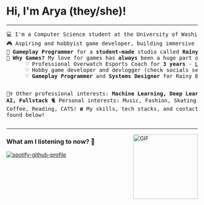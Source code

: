 # Hi, I'm Arya (they/she)!
<hr>
<pre>
💻 I'm a Computer Science student at the University of Washington
🎮 Aspiring and hobbyist game developer, building immersive experiences every day.
🧸 <b>Gameplay Programmer</b> for a <b>student-made</b> studio called <b>Rainy Bear Studios</b>
🔮 <b>Why Games?</b> My love for games has <b>always</b> been a huge part of my life! Over time, that love has evolved..
      ♡ Professional Overwatch Esports Coach for <b>3 years</b> - <a href= "https://liquipedia.net/overwatch/Overworld">Liquipedia</a>
      ♡ Hobby game developer and devlogger (check socials section at the bottom!)
      ♡ <b>Gameplay Programmer</b> and <b>Systems Designer</b> for Rainy Bear Studios

🧙‍♀️ Other professional interests: <b>Machine Learning, Deep Learning, AI, Fullstack</b>
🐈 Personal interests: Music, Fashion, Skating, Coffee, Reading, CATS!
☎️ My skills, tech stacks, and contacts can be found below!
</pre>
<hr>

<img align="right" alt="GIF" height="170px" src="https://media.giphy.com/media/J5B1Y8QZnzXXbLQIBu/giphy.gif" />

### What am I listening to now? 🎼

[![spotify-github-profile](https://spotify-github-profile.vercel.app/api/view?uid=zephaxix&cover_image=false&theme=novatorem&show_offline=false&background_color=121212&interchange=false&bar_color=53b14f&bar_color_cover=false)](https://open.spotify.com/user/zephaxix?si=c05fbe6c5d6c4641&nd=1)

